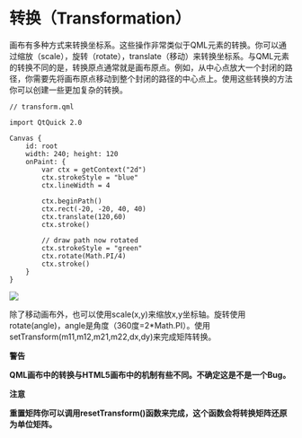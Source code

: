# 转换（Transformation）

画布有多种方式来转换坐标系。这些操作非常类似于QML元素的转换。你可以通过缩放（scale），旋转（rotate），translate（移动）来转换坐标系。与QML元素的转换不同的是，转换原点通常就是画布原点。例如，从中心点放大一个封闭的路径，你需要先将画布原点移动到整个封闭的路径的中心点上。使用这些转换的方法你可以创建一些更加复杂的转换。

```
// transform.qml

import QtQuick 2.0

Canvas {
    id: root
    width: 240; height: 120
    onPaint: {
        var ctx = getContext("2d")
        ctx.strokeStyle = "blue"
        ctx.lineWidth = 4

        ctx.beginPath()
        ctx.rect(-20, -20, 40, 40)
        ctx.translate(120,60)
        ctx.stroke()

        // draw path now rotated
        ctx.strokeStyle = "green"
        ctx.rotate(Math.PI/4)
        ctx.stroke()
    }
}
```

![](http://qmlbook.org/_images/transform.png)

除了移动画布外，也可以使用scale(x,y)来缩放x,y坐标轴。旋转使用rotate(angle)，angle是角度（360度=2*Math.PI）。使用setTransform(m11,m12,m21,m22,dx,dy)来完成矩阵转换。

**警告**

**QML画布中的转换与HTML5画布中的机制有些不同。不确定这是不是一个Bug。**

**注意**

**重置矩阵你可以调用resetTransform()函数来完成，这个函数会将转换矩阵还原为单位矩阵。**
